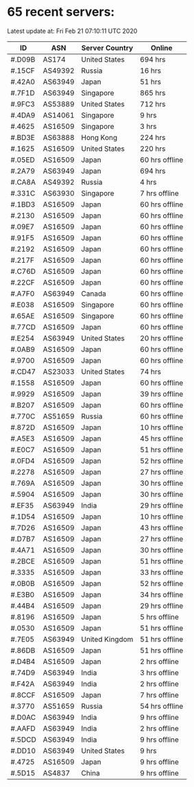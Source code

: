 # 65 recent servers:

Latest update at: Fri Feb 21 07:10:11 UTC 2020

| ID | ASN | Server Country | Online |
| -- | --- | -------------- | ------ |
| #.D09B | AS174 | United States | 694 hrs |
| #.15CF | AS49392 | Russia | 16 hrs |
| #.42A0 | AS63949 | Japan | 51 hrs |
| #.7F1D | AS63949 | Singapore | 865 hrs |
| #.9FC3 | AS53889 | United States | 712 hrs |
| #.4DA9 | AS14061 | Singapore | 9 hrs |
| #.4625 | AS16509 | Singapore | 3 hrs |
| #.BD3E | AS63888 | Hong Kong | 224 hrs |
| #.1625 | AS16509 | United States | 220 hrs |
| #.05ED | AS16509 | Japan | 60 hrs offline |
| #.2A79 | AS63949 | Japan | 694 hrs |
| #.CA8A | AS49392 | Russia | 4 hrs |
| #.331C | AS63930 | Singapore | 7 hrs offline |
| #.1BD3 | AS16509 | Japan | 60 hrs offline |
| #.2130 | AS16509 | Japan | 60 hrs offline |
| #.09E7 | AS16509 | Japan | 60 hrs offline |
| #.91F5 | AS16509 | Japan | 60 hrs offline |
| #.2192 | AS16509 | Japan | 60 hrs offline |
| #.217F | AS16509 | Japan | 60 hrs offline |
| #.C76D | AS16509 | Japan | 60 hrs offline |
| #.22CF | AS16509 | Japan | 60 hrs offline |
| #.A7F0 | AS63949 | Canada | 60 hrs offline |
| #.E038 | AS16509 | Singapore | 60 hrs offline |
| #.65AE | AS16509 | Singapore | 60 hrs offline |
| #.77CD | AS16509 | Japan | 60 hrs offline |
| #.E254 | AS63949 | United States | 20 hrs offline |
| #.0AB9 | AS16509 | Japan | 60 hrs offline |
| #.9700 | AS16509 | Japan | 60 hrs offline |
| #.CD47 | AS23033 | United States | 74 hrs |
| #.1558 | AS16509 | Japan | 60 hrs offline |
| #.9929 | AS16509 | Japan | 39 hrs offline |
| #.B207 | AS16509 | Japan | 60 hrs offline |
| #.770C | AS51659 | Russia | 60 hrs offline |
| #.872D | AS16509 | Japan | 10 hrs offline |
| #.A5E3 | AS16509 | Japan | 45 hrs offline |
| #.E0C7 | AS16509 | Japan | 51 hrs offline |
| #.0FD4 | AS16509 | Japan | 52 hrs offline |
| #.2278 | AS16509 | Japan | 27 hrs offline |
| #.769A | AS16509 | Japan | 30 hrs offline |
| #.5904 | AS16509 | Japan | 30 hrs offline |
| #.EF35 | AS63949 | India | 29 hrs offline |
| #.1D54 | AS16509 | Japan | 10 hrs offline |
| #.7D26 | AS16509 | Japan | 43 hrs offline |
| #.D7B7 | AS16509 | Japan | 27 hrs offline |
| #.4A71 | AS16509 | Japan | 30 hrs offline |
| #.2BCE | AS16509 | Japan | 51 hrs offline |
| #.3335 | AS16509 | Japan | 33 hrs offline |
| #.0B0B | AS16509 | Japan | 52 hrs offline |
| #.E3B0 | AS16509 | Japan | 34 hrs offline |
| #.44B4 | AS16509 | Japan | 29 hrs offline |
| #.8196 | AS16509 | Japan | 5 hrs offline |
| #.0530 | AS16509 | Japan | 51 hrs offline |
| #.7E05 | AS63949 | United Kingdom | 51 hrs offline |
| #.86DB | AS16509 | Japan | 51 hrs offline |
| #.D4B4 | AS16509 | Japan | 2 hrs offline |
| #.74D9 | AS63949 | India | 3 hrs offline |
| #.F42A | AS63949 | India | 2 hrs offline |
| #.8CCF | AS16509 | Japan | 7 hrs offline |
| #.3770 | AS51659 | Russia | 54 hrs offline |
| #.D0AC | AS63949 | India | 9 hrs offline |
| #.AAFD | AS63949 | India | 2 hrs offline |
| #.5DCD | AS63949 | India | 9 hrs offline |
| #.DD10 | AS63949 | United States | 9 hrs |
| #.4725 | AS16509 | Japan | 9 hrs offline |
| #.5D15 | AS4837 | China | 9 hrs offline |

